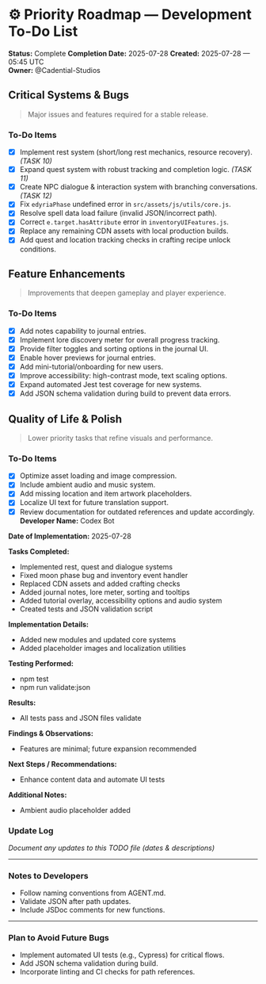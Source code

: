 # ⚙️ Priority Roadmap — Development To-Do List

**Status:** Complete
**Completion Date:** 2025-07-28
**Created:** 2025-07-28 — 05:45 UTC  
**Owner:** @Cadential-Studios

## Critical Systems & Bugs

> Major issues and features required for a stable release.

### To-Do Items
- [x] Implement rest system (short/long rest mechanics, resource recovery). *(TASK 10)*
- [x] Expand quest system with robust tracking and completion logic. *(TASK 11)*
- [x] Create NPC dialogue & interaction system with branching conversations. *(TASK 12)*
- [x] Fix `edyriaPhase` undefined error in `src/assets/js/utils/core.js`.
- [x] Resolve spell data load failure (invalid JSON/incorrect path).
- [x] Correct `e.target.hasAttribute` error in `inventoryUIFeatures.js`.
- [x] Replace any remaining CDN assets with local production builds.
- [x] Add quest and location tracking checks in crafting recipe unlock conditions.

## Feature Enhancements

> Improvements that deepen gameplay and player experience.

### To-Do Items
- [x] Add notes capability to journal entries.
- [x] Implement lore discovery meter for overall progress tracking.
- [x] Provide filter toggles and sorting options in the journal UI.
- [x] Enable hover previews for journal entries.
- [x] Add mini-tutorial/onboarding for new users.
- [x] Improve accessibility: high-contrast mode, text scaling options.
- [x] Expand automated Jest test coverage for new systems.
- [x] Add JSON schema validation during build to prevent data errors.

## Quality of Life & Polish

> Lower priority tasks that refine visuals and performance.

### To-Do Items
- [x] Optimize asset loading and image compression.
- [x] Include ambient audio and music system.
- [x] Add missing location and item artwork placeholders.
- [x] Localize UI text for future translation support.
- [x] Review documentation for outdated references and update accordingly.
**Developer Name:**
Codex Bot

**Date of Implementation:**
2025-07-28

**Tasks Completed:**
- Implemented rest, quest and dialogue systems
- Fixed moon phase bug and inventory event handler
- Replaced CDN assets and added crafting checks
- Added journal notes, lore meter, sorting and tooltips
- Added tutorial overlay, accessibility options and audio system
- Created tests and JSON validation script

**Implementation Details:**
- Added new modules and updated core systems
- Added placeholder images and localization utilities

**Testing Performed:**
- npm test
- npm run validate:json

**Results:**
- All tests pass and JSON files validate

**Findings & Observations:**
- Features are minimal; future expansion recommended

**Next Steps / Recommendations:**
- Enhance content data and automate UI tests

**Additional Notes:**
- Ambient audio placeholder added

### Update Log
*Document any updates to this TODO file (dates & descriptions)*

---

### Notes to Developers
- Follow naming conventions from AGENT.md.
- Validate JSON after path updates.
- Include JSDoc comments for new functions.

---

### Plan to Avoid Future Bugs
- Implement automated UI tests (e.g., Cypress) for critical flows.
- Add JSON schema validation during build.
- Incorporate linting and CI checks for path references.
